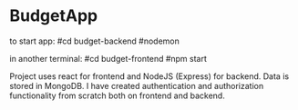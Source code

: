 # BudgetApp

to start app:
#cd budget-backend
#nodemon

in another terminal:
#cd budget-frontend
#npm start

Project uses react for frontend and NodeJS (Express) for backend. Data is stored in MongoDB. I have created authentication and authorization functionality from scratch both on frontend and backend.
